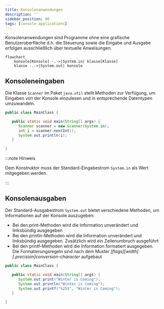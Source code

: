 ```yaml
---
title: Konsolenanwendungen
description: ''
sidebar_position: 90
tags: [console-applications]
---
```


Konsolenanwendungen sind Programme ohne eine grafische Benutzeroberfläche d.h.
die Steuerung sowie die Eingabe und Ausgabe erfolgen ausschließlich über
textuelle Anweisungen.

```mermaid
flowchart
    konsole[Konsole] -.->|System.in| klasse[Klasse]
    klasse -.->|System.out| konsole
```

## Konsoleneingaben

Die Klasse `Scanner` im Paket `java.util` stellt Methoden zur Verfügung, um
Eingaben von der Konsole einzulesen und in entsprechende Datentypen umzuwandeln.

```java title="MainClass.java" showLineNumbers
public class MainClass {

   public static void main(String[] args) {
      Scanner scanner = new Scanner(System.in);
      int i = scanner.nextInt();
      System.out.println(i);
   }

}
```

:::note Hinweis

Dem Konstruktor muss der Standard-Eingabestrom `System.in` als Wert mitgegeben
werden.

:::

## Konsolenausgaben

Der Standard-Ausgabestrom `System.out` bietet verschiedene Methoden, um
Informationen auf der Konsole auszugeben:

- Bei den print-Methoden wird die Information unverändert und linksbündig
  ausgegeben
- Bei den println-Methoden wird die Information unverändert und linksbündig
  ausgegeben. Zusätzlich wird ein Zeilenumbruch ausgeführt
- Bei den printf-Methoden wird die Information formatiert ausgegeben. Die
  Formatierungsregeln sind nach dem Muster
  _[flags]\[width][.precision]conversion-character_ aufgebaut

```java title="MainClass.java" showLineNumbers
public class MainClass {

   public static void main(String[] args) {
      System.out.print("Winter is Coming");
      System.out.println("Winter is Coming");
      System.out.printf("%25S", "Winter is Coming");
   }

}
```
